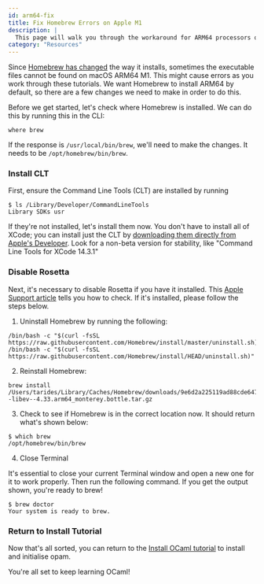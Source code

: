 ```yaml
---
id: arm64-fix
title: Fix Homebrew Errors on Apple M1
description: |
  This page will walk you through the workaround for ARM64 processors on newer Macs.
category: "Resources"
---
```


<!--
DOCUMENTATION REFERENCES:
- OCaml on macOS: https://ocaml.org/install#macOS
- opam installation guide: https://opam.ocaml.org/doc/Install.html
- Homebrew documentation: https://docs.brew.sh/

MACOS ARM64 SPECIFIC:
- Apple M1/M2/M3 processors use ARM64 architecture
- Homebrew changed install location on ARM64
- Old location: /usr/local/bin/brew (Intel/Rosetta)
- New location: /opt/homebrew/bin/brew (ARM64 native)

HOMEBREW LOCATIONS:
- Intel Macs: /usr/local/bin/brew
- ARM64 Macs: /opt/homebrew/bin/brew
- Universal binaries may exist in both locations

ROSETTA 2:
- Compatibility layer for Intel apps on ARM64 Macs
- Can interfere with native ARM64 installations
- Should be disabled for native development when possible
- Apple Support article: https://support.apple.com/en-us/HT211861

COMMAND LINE TOOLS (CLT):
- Required for compilation on macOS
- Can be installed without full Xcode
- Download from Apple Developer: https://developer.apple.com/download/
- Location: /Library/Developer/CommandLineTools

TROUBLESHOOTING STEPS:
1. Check Homebrew location with: where brew
2. Verify CLT installation
3. Disable Rosetta if needed
4. Uninstall/reinstall Homebrew
5. Verify with: brew doctor

RELATED TUTORIALS:
- Install OCaml: /docs/installing-ocaml
- Install on macOS: /docs/install#macOS
- opam switches: /docs/opam-switch-introduction

EXTERNAL RESOURCES:
- Homebrew ARM64 discussion: https://github.com/Homebrew/brew/issues/9177
- Homebrew homepage: https://brew.sh/
- Homebrew installation: https://docs.brew.sh/Installation
- Apple Developer downloads: https://developer.apple.com/download/all/
- Rosetta 2 info: https://support.apple.com/en-us/HT211861
-->

Since [Homebrew has changed](https://github.com/Homebrew/brew/issues/9177) the way it installs, sometimes the executable files cannot be found on macOS ARM64 M1. This might cause errors as you work through these tutorials. We want Homebrew to install ARM64 by default, so there are a few changes we need to make in order to do this.

Before we get started, let's check where Homebrew is installed. We can do this by running this in the CLI:

```shell
where brew
```

If the response is `/usr/local/bin/brew`, we'll need to make the changes. It needs to be `/opt/homebrew/bin/brew`.

### Install CLT

First, ensure the Command Line Tools (CLT) are installed by running

```shell
$ ls /Library/Developer/CommandLineTools
Library SDKs usr
```

If they're not installed, let's install them now. You don't have to install all of XCode; you can install just the CLT by [downloading them directly from Apple's Developer](https://developer.apple.com/download/all/). Look for a non-beta version for stability, like "Command Line Tools for XCode 14.3.1"

### Disable Rosetta

Next, it's necessary to disable Rosetta if you have it installed. This [Apple Support article](https://support.apple.com/en-us/HT211861) tells you how to check. If it's installed, please follow the steps below.

1. Uninstall Homebrew by running the following:

```shell
/bin/bash -c "$(curl -fsSL https://raw.githubusercontent.com/Homebrew/install/master/uninstall.sh)"
/bin/bash -c "$(curl -fsSL https://raw.githubusercontent.com/Homebrew/install/HEAD/uninstall.sh)"
```

2. Reinstall Homebrew:

```Shell
brew install /Users/tarides/Library/Caches/Homebrew/downloads/9e6d2a225119ad88cde6474d39696e66e4f87dc4a4d101243b91986843df691e--libev--4.33.arm64_monterey.bottle.tar.gz
```

3. Check to see if Homebrew is in the correct location now. It should return what's shown below:

```shell
$ which brew
/opt/homebrew/bin/brew
```

4. Close Terminal

It's essential to close your current Terminal window and open a new one for it to work properly. Then run the following command. If you get the output shown, you're ready to brew!

```shell
$ brew doctor
Your system is ready to brew.
```

### Return to Install Tutorial

Now that's all sorted, you can return to the [Install OCaml tutorial](/docs/installing-ocaml) to install and initialise opam.

You're all set to keep learning OCaml!
